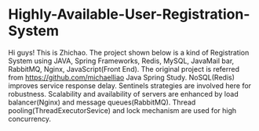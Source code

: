 # Highly-Available-User-Registration-System
Hi guys! This is Zhichao. The project shown below is a kind of Registration System using JAVA, Spring Frameworks, Redis, MySQL, JavaMail bar, RabbitMQ, Nginx, JavaScript(Front End). The original project is referred from https://github.com/michaelliao Java Spring Study.  NoSQL(Redis) improves service response delay. Sentinels strategies are involved here for robustness. Scalability and availability of servers are enhanced by load balancer(Nginx) and message queues(RabbitMQ). Thread pooling(ThreadExecutorSevice) and lock mechanism are used for high concurrency.
